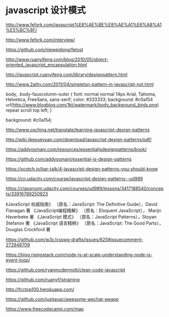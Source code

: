 # javascript 设计模式  




http://www.fefork.com/javascript%E8%AE%BE%E8%AE%A1%E6%A8%A1%E5%BC%8F/

http://www.fefork.com/interview/


https://github.com/nieweidong/fetool


http://www.ruanyifeng.com/blog/2010/05/object-oriented_javascript_encapsulation.html

http://javascript.ruanyifeng.com/library/designpattern.html


http://www.2ality.com/2011/04/singleton-pattern-in-javascript-not.html


body, .body-fauxcolumn-outer {
    font: normal normal 14px Arial, Tahoma, Helvetica, FreeSans, sans-serif;
    color: #333333;
    background: #c0a154 url(http://www.blogblog.com/1kt/watermark/body_background_birds.png) repeat scroll top left;
}

background: #c0a154;


http://www.oschina.net/translate/learning-javascript-design-patterns

http://wiki.jikexueyuan.com/download/javascript-design-patterns/pdf/


https://addyosmani.com/resources/essentialjsdesignpatterns/book/

https://github.com/addyosmani/essential-js-design-patterns


https://scotch.io/bar-talk/4-javascript-design-patterns-you-should-know



https://cn.udacity.com/course/javascript-design-patterns--ud989


https://classroom.udacity.com/courses/ud989/lessons/3417188540/concepts/33916789250923

《JavaScript 权威指南》
（原名：JavaScript: The Definitive Guide），David Flanagan 著
《JavaScript编程精解》
（原名：Eloquent JavaScript）， Marijn Haverbeke 著
《JavaScript 模式》
（原名：JavaScript Patterns），Stoyan Stefanov 著
《JavaScript 语言精粹》
（原名：JavaScript: The Good Parts）， Douglas Crockford 著



https://github.com/w3c/csswg-drafts/issues/625#issuecomment-272948709


https://blog.risingstack.com/node-js-at-scale-understanding-node-js-event-loop/

https://github.com/ryanmcdermott/clean-code-javascript

https://github.com/ruanyf/jstraining




http://fcctop100.herokuapp.com/


https://github.com/justjavac/awesome-wechat-weapp




https://www.freecodecamp.com/map









